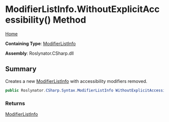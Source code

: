 # ModifierListInfo\.WithoutExplicitAccessibility\(\) Method

[Home](../../../../../README.md)

**Containing Type**: [ModifierListInfo](../README.md)

**Assembly**: Roslynator\.CSharp\.dll

## Summary

Creates a new [ModifierListInfo](../README.md) with accessibility modifiers removed\.

```csharp
public Roslynator.CSharp.Syntax.ModifierListInfo WithoutExplicitAccessibility()
```

### Returns

[ModifierListInfo](../README.md)

